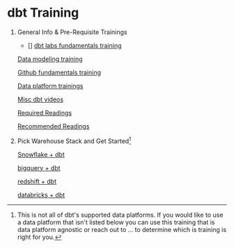 # dbt Training
1. General Info & Pre-Requisite Trainings

   - [] [dbt labs fundamentals training](https://www.linkedin.com/in/alec-peters/)
   
   [Data modeling training](https://www.linkedin.com/in/alec-peters/)
   
   [Github fundamentals training](https://www.linkedin.com/in/alec-peters/)
   
   [Data platform trainings](https://www.linkedin.com/in/alec-peters/)
   
   [Misc dbt videos](https://www.linkedin.com/in/alec-peters/)
   
   [Required Readings](https://www.linkedin.com/in/alec-peters/)
   
   [Recommended Readings](https://www.linkedin.com/in/alec-peters/)
   
2. Pick Warehouse Stack and Get Started[^1]

   [Snowflake + dbt](https://github.com/analytics8/dbt/tree/main/Training#steps-for-our-a8-dbt-training)
   
   [bigquery + dbt](https://www.linkedin.com/in/alec-peters/)
   
   [redshift + dbt](https://www.linkedin.com/in/alec-peters/)
   
   [databricks + dbt](https://www.linkedin.com/in/alec-peters/)

[^1]: This is not all of dbt's supported data platforms. If you would like to use a data platform that isn't listed below you can use this training that is data platform agnostic or reach out to ... to determine which is training is right for you.
